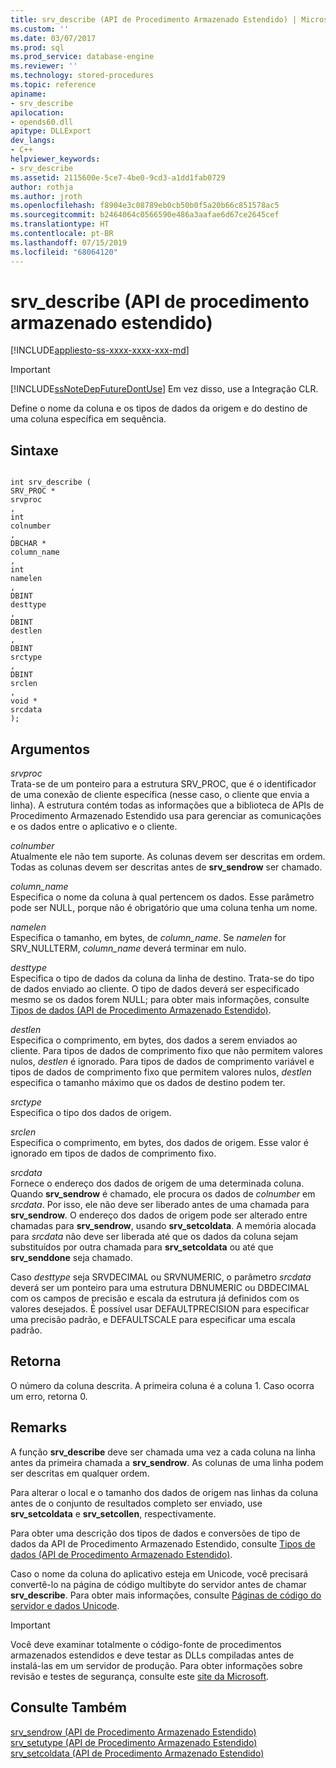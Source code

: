 ```yaml
---
title: srv_describe (API de Procedimento Armazenado Estendido) | Microsoft Docs
ms.custom: ''
ms.date: 03/07/2017
ms.prod: sql
ms.prod_service: database-engine
ms.reviewer: ''
ms.technology: stored-procedures
ms.topic: reference
apiname:
- srv_describe
apilocation:
- opends60.dll
apitype: DLLExport
dev_langs:
- C++
helpviewer_keywords:
- srv_describe
ms.assetid: 2115600e-5ce7-4be0-9cd3-a1dd1fab0729
author: rothja
ms.author: jroth
ms.openlocfilehash: f8904e3c08789eb0cb50b0f5a20b66c851578ac5
ms.sourcegitcommit: b2464064c0566590e486a3aafae6d67ce2645cef
ms.translationtype: HT
ms.contentlocale: pt-BR
ms.lasthandoff: 07/15/2019
ms.locfileid: "68064120"
---
```

# <a name="srvdescribe-extended-stored-procedure-api"></a>srv_describe (API de procedimento armazenado estendido)
[!INCLUDE[appliesto-ss-xxxx-xxxx-xxx-md](../../includes/appliesto-ss-xxxx-xxxx-xxx-md.md)]
    
> [!IMPORTANT]  
>  [!INCLUDE[ssNoteDepFutureDontUse](../../includes/ssnotedepfuturedontuse-md.md)] Em vez disso, use a Integração CLR.  
  
 Define o nome da coluna e os tipos de dados da origem e do destino de uma coluna específica em sequência.  
  
## <a name="syntax"></a>Sintaxe  
  
```  
  
int srv_describe (  
SRV_PROC *  
srvproc  
,  
int  
colnumber  
,  
DBCHAR *  
column_name  
,  
int  
namelen  
,  
DBINT  
desttype  
,  
DBINT  
destlen  
,  
DBINT  
srctype  
,  
DBINT  
srclen  
,  
void *  
srcdata  
);  
```  
  
## <a name="arguments"></a>Argumentos  
 *srvproc*  
 Trata-se de um ponteiro para a estrutura SRV_PROC, que é o identificador de uma conexão de cliente específica (nesse caso, o cliente que envia a linha). A estrutura contém todas as informações que a biblioteca de APIs de Procedimento Armazenado Estendido usa para gerenciar as comunicações e os dados entre o aplicativo e o cliente.  
  
 *colnumber*  
 Atualmente ele não tem suporte. As colunas devem ser descritas em ordem. Todas as colunas devem ser descritas antes de **srv_sendrow** ser chamado.  
  
 *column_name*  
 Especifica o nome da coluna à qual pertencem os dados. Esse parâmetro pode ser NULL, porque não é obrigatório que uma coluna tenha um nome.  
  
 *namelen*  
 Especifica o tamanho, em bytes, de *column_name*. Se *namelen* for SRV_NULLTERM, *column_name* deverá terminar em nulo.  
  
 *desttype*  
 Especifica o tipo de dados da coluna da linha de destino. Trata-se do tipo de dados enviado ao cliente. O tipo de dados deverá ser especificado mesmo se os dados forem NULL; para obter mais informações, consulte [Tipos de dados &#40;API de Procedimento Armazenado Estendido&#41;](../../relational-databases/extended-stored-procedures-reference/data-types-extended-stored-procedure-api.md).  
  
 *destlen*  
 Especifica o comprimento, em bytes, dos dados a serem enviados ao cliente. Para tipos de dados de comprimento fixo que não permitem valores nulos, *destlen* é ignorado. Para tipos de dados de comprimento variável e tipos de dados de comprimento fixo que permitem valores nulos, *destlen* especifica o tamanho máximo que os dados de destino podem ter.  
  
 *srctype*  
 Especifica o tipo dos dados de origem.  
  
 *srclen*  
 Especifica o comprimento, em bytes, dos dados de origem. Esse valor é ignorado em tipos de dados de comprimento fixo.  
  
 *srcdata*  
 Fornece o endereço dos dados de origem de uma determinada coluna. Quando **srv_sendrow** é chamado, ele procura os dados de *colnumber* em *srcdata*. Por isso, ele não deve ser liberado antes de uma chamada para **srv_sendrow**. O endereço dos dados de origem pode ser alterado entre chamadas para **srv_sendrow**, usando **srv_setcoldata**. A memória alocada para *srcdata* não deve ser liberada até que os dados da coluna sejam substituídos por outra chamada para **srv_setcoldata** ou até que **srv_senddone** seja chamado.  
  
 Caso *desttype* seja SRVDECIMAL ou SRVNUMERIC, o parâmetro *srcdata* deverá ser um ponteiro para uma estrutura DBNUMERIC ou DBDECIMAL com os campos de precisão e escala da estrutura já definidos com os valores desejados. É possível usar DEFAULTPRECISION para especificar uma precisão padrão, e DEFAULTSCALE para especificar uma escala padrão.  
  
## <a name="returns"></a>Retorna  
 O número da coluna descrita. A primeira coluna é a coluna 1. Caso ocorra um erro, retorna 0.  
  
## <a name="remarks"></a>Remarks  
 A função **srv_describe** deve ser chamada uma vez a cada coluna na linha antes da primeira chamada a **srv_sendrow**. As colunas de uma linha podem ser descritas em qualquer ordem.  
  
 Para alterar o local e o tamanho dos dados de origem nas linhas da coluna antes de o conjunto de resultados completo ser enviado, use **srv_setcoldata** e **srv_setcollen**, respectivamente.  
  
 Para obter uma descrição dos tipos de dados e conversões de tipo de dados da API de Procedimento Armazenado Estendido, consulte [Tipos de dados &#40;API de Procedimento Armazenado Estendido&#41;](../../relational-databases/extended-stored-procedures-reference/data-types-extended-stored-procedure-api.md).  
  
 Caso o nome da coluna do aplicativo esteja em Unicode, você precisará convertê-lo na página de código multibyte do servidor antes de chamar **srv_describe**. Para obter mais informações, consulte [Páginas de código do servidor e dados Unicode](../../relational-databases/extended-stored-procedures-programming/unicode-data-and-server-code-pages.md).  
  
> [!IMPORTANT]  
>  Você deve examinar totalmente o código-fonte de procedimentos armazenados estendidos e deve testar as DLLs compiladas antes de instalá-las em um servidor de produção. Para obter informações sobre revisão e testes de segurança, consulte este [site da Microsoft](https://msdn.microsoft.com/security/).  
  
## <a name="see-also"></a>Consulte Também  
 [srv_sendrow &#40;API de Procedimento Armazenado Estendido&#41;](../../relational-databases/extended-stored-procedures-reference/srv-sendrow-extended-stored-procedure-api.md)   
 [srv_setutype &#40;API de Procedimento Armazenado Estendido&#41;](../../relational-databases/extended-stored-procedures-reference/srv-setutype-extended-stored-procedure-api.md)   
 [srv_setcoldata &#40;API de Procedimento Armazenado Estendido&#41;](../../relational-databases/extended-stored-procedures-reference/srv-setcoldata-extended-stored-procedure-api.md)  
  
  
